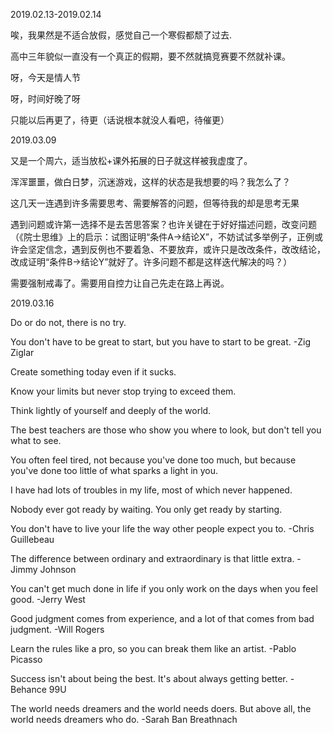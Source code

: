 2019.02.13-2019.02.14

唉，我果然是不适合放假，感觉自己一个寒假都颓了过去.

高中三年貌似一直没有一个真正的假期，要不然就搞竞赛要不然就补课。

呀，今天是情人节

呀，时间好晚了呀

只能以后再更了，待更（话说根本就没人看吧，待催更）

2019.03.09

又是一个周六，适当放松+课外拓展的日子就这样被我虚度了。

浑浑噩噩，做白日梦，沉迷游戏，这样的状态是我想要的吗？我怎么了？

这几天一连遇到许多需要思考、需要解答的问题，但等待我的却是思考无果

遇到问题或许第一选择不是去苦思答案？也许关键在于好好描述问题，改变问题（《院士思维》上的启示：试图证明“条件A->结论X”，不妨试试多举例子，正例或许会坚定信念，遇到反例也不要着急、不要放弃，或许只是改改条件，改改结论，改成证明“条件B->结论Y”就好了。许多问题不都是这样迭代解决的吗？）

需要强制戒毒了。需要用自控力让自己先走在路上再说。

2019.03.16

Do or do not, there is no try.

You don't have to be great to start, but you have to start to be great. -Zig Ziglar

Create something today even if it sucks.

Know your limits but never stop trying to exceed them.

Think lightly of yourself and deeply of the world.

The best teachers are those who show you where to look, but don't tell you what to see.

You often feel tired, not because you've done too much, but because you've done too little of what sparks a light in you.

I have had lots of troubles in my life, most of which never happened.

Nobody ever got ready by waiting. You only get ready by starting.

You don't have to live your life the way other people expect you to. -Chris Guillebeau

The difference between ordinary and extraordinary is that little extra. -Jimmy Johnson

You can't get much done in life if you only work on the days when you feel good. -Jerry West

Good judgment comes from experience, and a lot of that comes from bad judgment. -Will Rogers

Learn the rules like a pro, so you can break them like an artist. -Pablo Picasso

Success isn't about being the best. It's about always getting better. -Behance 99U

The world needs dreamers and the world needs doers. But above all, the world needs dreamers who do. -Sarah Ban Breathnach

